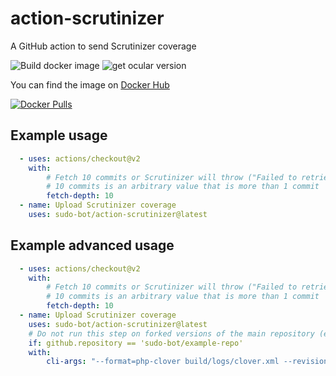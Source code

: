 # action-scrutinizer

A GitHub action to send Scrutinizer coverage

![Build docker image](https://github.com/sudo-bot/action-scrutinizer/workflows/Build%20docker%20image/badge.svg?branch=main)
![get ocular version](https://github.com/sudo-bot/action-scrutinizer/workflows/get%20ocular%20version/badge.svg?branch=main)

You can find the image on [Docker Hub](https://hub.docker.com/r/botsudo/action-scrutinizer)

[![Docker Pulls](https://img.shields.io/docker/pulls/botsudo/action-scrutinizer.svg)](https://hub.docker.com/r/botsudo/action-scrutinizer)

## Example usage

```yml
  - uses: actions/checkout@v2
    with:
        # Fetch 10 commits or Scrutinizer will throw ("Failed to retrieve commit parents. If you use a shallow git checkout, please checkout at least a depth of one."), see: RepositoryIntrospector at scrutinizer-ci/ocular GitHub repository
        # 10 commits is an arbitrary value that is more than 1 commit
        fetch-depth: 10
  - name: Upload Scrutinizer coverage
    uses: sudo-bot/action-scrutinizer@latest
```

## Example advanced usage

```yml
  - uses: actions/checkout@v2
    with:
        # Fetch 10 commits or Scrutinizer will throw ("Failed to retrieve commit parents. If you use a shallow git checkout, please checkout at least a depth of one."), see: RepositoryIntrospector at scrutinizer-ci/ocular GitHub repository
        # 10 commits is an arbitrary value that is more than 1 commit
        fetch-depth: 10
  - name: Upload Scrutinizer coverage
    uses: sudo-bot/action-scrutinizer@latest
    # Do not run this step on forked versions of the main repository (example: contributor forks)
    if: github.repository == 'sudo-bot/example-repo'
    with:
        cli-args: "--format=php-clover build/logs/clover.xml --revision=${{ github.event.pull_request.head.sha || github.sha }}"
```
